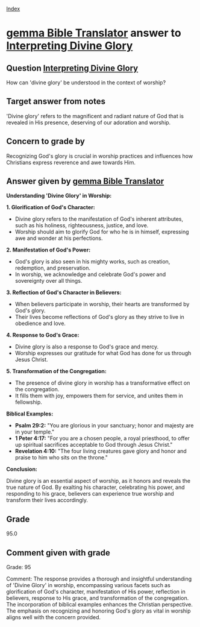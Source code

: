 
[Index](../../index.md)
# [gemma Bible Translator](../../answering_models/gemma_Bible_Translator.md) answer to [Interpreting Divine Glory](../../questions/Interpreting_Divine_Glory.md)

## Question [Interpreting Divine Glory](../../questions/Interpreting_Divine_Glory.md)
How can 'divine glory' be understood in the context of worship?

## Target answer from notes
'Divine glory' refers to the magnificent and radiant nature of God that is revealed in His presence, deserving of our adoration and worship.

## Concern to grade by
Recognizing God's glory is crucial in worship practices and influences how Christians express reverence and awe towards Him.

## Answer given by [gemma Bible Translator](../../answering_models/gemma_Bible_Translator.md)
**Understanding 'Divine Glory' in Worship:**

**1. Glorification of God's Character:**

* Divine glory refers to the manifestation of God's inherent attributes, such as his holiness, righteousness, justice, and love.
* Worship should aim to glorify God for who he is in himself, expressing awe and wonder at his perfections.


**2. Manifestation of God's Power:**

* God's glory is also seen in his mighty works, such as creation, redemption, and preservation.
* In worship, we acknowledge and celebrate God's power and sovereignty over all things.


**3. Reflection of God's Character in Believers:**

* When believers participate in worship, their hearts are transformed by God's glory.
* Their lives become reflections of God's glory as they strive to live in obedience and love.


**4. Response to God's Grace:**

* Divine glory is also a response to God's grace and mercy.
* Worship expresses our gratitude for what God has done for us through Jesus Christ.


**5. Transformation of the Congregation:**

* The presence of divine glory in worship has a transformative effect on the congregation.
* It fills them with joy, empowers them for service, and unites them in fellowship.


**Biblical Examples:**

* **Psalm 29:2:** "You are glorious in your sanctuary; honor and majesty are in your temple."
* **1 Peter 4:17:** "For you are a chosen people, a royal priesthood, to offer up spiritual sacrifices acceptable to God through Jesus Christ."
* **Revelation 4:10:** "The four living creatures gave glory and honor and praise to him who sits on the throne."

**Conclusion:**

Divine glory is an essential aspect of worship, as it honors and reveals the true nature of God. By exalting his character, celebrating his power, and responding to his grace, believers can experience true worship and transform their lives accordingly.

## Grade
95.0

## Comment given with grade
Grade: 95

Comment: The response provides a thorough and insightful understanding of 'Divine Glory' in worship, encompassing various facets such as glorification of God's character, manifestation of His power, reflection in believers, response to His grace, and transformation of the congregation. The incorporation of biblical examples enhances the Christian perspective. The emphasis on recognizing and honoring God's glory as vital in worship aligns well with the concern provided.

